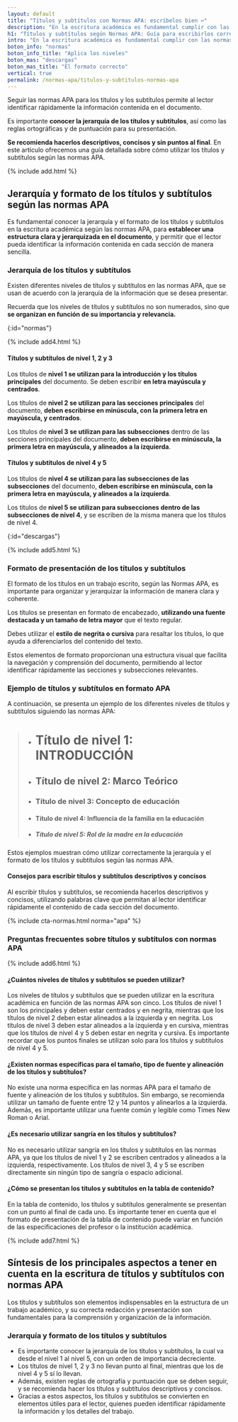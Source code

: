 ```yaml
---
layout: default
title: "Títulos y subtítulos con Normas APA: escríbelos bien ↩"
description: "En la escritura académica es fundamental cumplir con las normas APA, que establecen la jerarquía y el formato para la presentación de títulos y subtítulos. ↩"
h1: "Títulos y subtítulos según Normas APA: Guía para escribirlos correctamente"
intro: "En la escritura académica es fundamental cumplir con las normas APA, que establecen la jerarquía y el formato para la presentación de títulos y subtítulos."
boton_info: "normas"
boton_info_title: "Aplica los niveles"
boton_mas: "descargas"
boton_mas_title: "El formato correcto"
vertical: true
permalink: /normas-apa/titulos-y-subtitulos-normas-apa
---
```

Seguir las normas APA para los títulos y los subtítulos permite al lector identificar rápidamente la información contenida en el documento.

Es importante **conocer la jerarquía de los títulos y subtítulos**, así como las reglas ortográficas y de puntuación para su presentación.

**Se recomienda hacerlos descriptivos, concisos y sin puntos al final**. En este artículo ofrecemos una guía detallada sobre cómo utilizar los títulos y subtítulos según las normas APA.

{% include add.html %}

## Jerarquía y formato de los títulos y subtítulos según las normas APA

Es fundamental conocer la jerarquía y el formato de los títulos y subtítulos en la escritura académica según las normas APA, para **establecer una estructura clara y jerarquizada en el documento**, y permitir que el lector pueda identificar la información contenida en cada sección de manera sencilla.

### Jerarquía de los títulos y subtítulos

Existen diferentes niveles de títulos y subtítulos en las normas APA, que se usan de acuerdo con la jerarquía de la información que se desea presentar.

Recuerda que los niveles de títulos y subtítulos no son numerados, sino que **se organizan en función de su importancia y relevancia.**
<!-- Anclaje para que la barra fijada no cubra el siguiente subtítulo -->
{:id="normas"}

{% include add4.html %}

#### Títulos y subtítulos de nivel 1, 2 y 3

Los títulos de **nivel 1 se utilizan para la introducción y los títulos principales** del documento. Se deben escribir **en letra mayúscula y centrados**.

Los títulos de **nivel 2 se utilizan para las secciones principales** del documento, **deben escribirse en minúscula, con la primera letra en mayúscula, y centrados**.

Los títulos de **nivel 3 se utilizan para las subsecciones** dentro de las secciones principales del documento, **deben escribirse en minúscula, la primera letra en mayúscula, y alineados a la izquierda**.

#### Títulos y subtítulos de nivel 4 y 5

Los títulos de **nivel 4 se utilizan para las subsecciones de las subsecciones** del documento, **deben escribirse en minúscula, con la primera letra en mayúscula, y alineados a la izquierda**.

Los títulos de **nivel 5 se utilizan para subsecciones dentro de las subsecciones de nivel 4**, y se escriben de la misma manera que los títulos de nivel 4.
<!-- Anclaje para que la barra fijada no cubra el siguiente subtítulo -->
{:id="descargas"}

{% include add5.html %}

### Formato de presentación de los títulos y subtítulos

El formato de los títulos en un trabajo escrito, según las Normas APA, es importante para organizar y jerarquizar la información de manera clara y coherente.

Los títulos se presentan en formato de encabezado, **utilizando una fuente destacada y un tamaño de letra mayor** que el texto regular.

Debes utilizar el **estilo de negrita o cursiva** para resaltar los títulos, lo que ayuda a diferenciarlos del contenido del texto.

Estos elementos de formato proporcionan una estructura visual que facilita la navegación y comprensión del documento, permitiendo al lector identificar rápidamente las secciones y subsecciones relevantes.

### Ejemplo de títulos y subtítulos en formato APA

A continuación, se presenta un ejemplo de los diferentes niveles de títulos y subtítulos siguiendo las normas APA:

>- # Título de nivel 1: INTRODUCCIÓN
>- ## Título de nivel 2: Marco Teórico
>- ### Título de nivel 3: Concepto de educación
>- #### Título de nivel 4: Influencia de la familia en la educación
>- ##### Título de nivel 5: Rol de la madre en la educación

Estos ejemplos muestran cómo utilizar correctamente la jerarquía y el formato de los títulos y subtítulos según las normas APA.

#### Consejos para escribir títulos y subtítulos descriptivos y concisos

Al escribir títulos y subtítulos, se recomienda hacerlos descriptivos y concisos, utilizando palabras clave que permitan al lector identificar rápidamente el contenido de cada sección del documento.

{% include cta-normas.html norma="apa" %}

### Preguntas frecuentes sobre títulos y subtítulos con normas APA

{% include add6.html %}

#### ¿Cuántos niveles de títulos y subtítulos se pueden utilizar?

Los niveles de títulos y subtítulos que se pueden utilizar en la escritura académica en función de las normas APA son cinco. Los títulos de nivel 1 son los principales y deben estar centrados y en negrita, mientras que los títulos de nivel 2 deben estar alineados a la izquierda y en negrita. Los títulos de nivel 3 deben estar alineados a la izquierda y en cursiva, mientras que los títulos de nivel 4 y 5 deben estar en negrita y cursiva. Es importante recordar que los puntos finales se utilizan solo para los títulos y subtítulos de nivel 4 y 5.

#### ¿Existen normas específicas para el tamaño, tipo de fuente y alineación de los títulos y subtítulos?

No existe una norma específica en las normas APA para el tamaño de fuente y alineación de los títulos y subtítulos. Sin embargo, se recomienda utilizar un tamaño de fuente entre 12 y 14 puntos y alinearlos a la izquierda. Además, es importante utilizar una fuente común y legible como Times New Roman o Arial.

#### ¿Es necesario utilizar sangría en los títulos y subtítulos?

No es necesario utilizar sangría en los títulos y subtítulos en las normas APA, ya que los títulos de nivel 1 y 2 se escriben centrados y alineados a la izquierda, respectivamente. Los títulos de nivel 3, 4 y 5 se escriben directamente sin ningún tipo de sangría o espacio adicional.

#### ¿Cómo se presentan los títulos y subtítulos en la tabla de contenido?

En la tabla de contenido, los títulos y subtítulos generalmente se presentan con un punto al final de cada uno. Es importante tener en cuenta que el formato de presentación de la tabla de contenido puede variar en función de las especificaciones del profesor o la institución académica.

{% include add7.html %}

## Síntesis de los principales aspectos a tener en cuenta en la escritura de títulos y subtítulos con normas APA

Los títulos y subtítulos son elementos indispensables en la estructura de un trabajo académico, y su correcta redacción y presentación son fundamentales para la comprensión y organización de la información.

### Jerarquía y formato de los títulos y subtítulos

- Es importante conocer la jerarquía de los títulos y subtítulos, la cual va desde el nivel 1 al nivel 5, con un orden de importancia decreciente.
- Los títulos de nivel 1, 2 y 3 no llevan punto al final, mientras que los de nivel 4 y 5 sí lo llevan.
- Además, existen reglas de ortografía y puntuación que se deben seguir, y se recomienda hacer los títulos y subtítulos descriptivos y concisos.
- Gracias a estos aspectos, los títulos y subtítulos se convierten en elementos útiles para el lector, quienes pueden identificar rápidamente la información y los detalles del trabajo.
